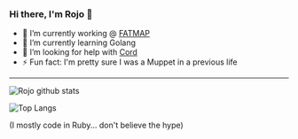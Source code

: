 ### Hi there, I'm Rojo 👋

- 🔭 I’m currently working @ [FATMAP](https://github.com/FATMAP)
- 🌱 I’m currently learning Golang
- 🤔 I’m looking for help with [Cord](https://github.com/rojosinalma/cord)
- ⚡ Fun fact: I'm pretty sure I was a Muppet in a previous life

--- 


![Rojo github stats](https://github-readme-stats.vercel.app/api?username=rojosinalma&theme=chartreuse-dark&count_private=true&show_icons=true&include_all_commits=true)

![Top Langs](https://github-readme-stats.vercel.app/api/top-langs/?username=rojosinalma&theme=chartreuse-dark)

(I mostly code in Ruby... don't believe the hype)
